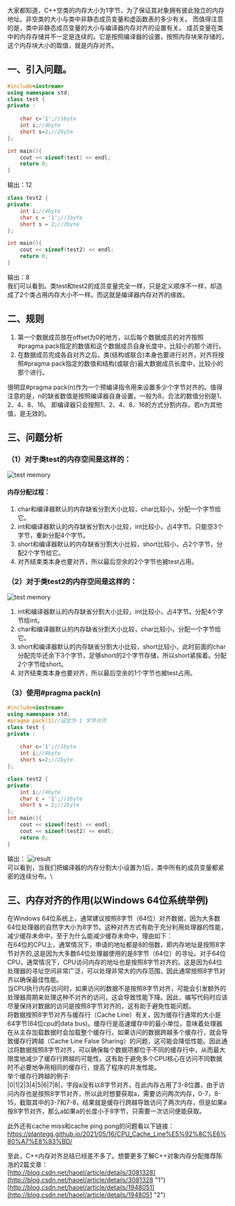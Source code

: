 大家都知道，C++空类的内存大小为1字节，为了保证其对象拥有彼此独立的内存地址。非空类的大小与类中非静态成员变量和虚函数表的多少有关。
而值得注意的是，类中非静态成员变量的大小与编译器内存对齐的设置有关。
成员变量在类中的内存存储并不一定是连续的。它是按照编译器的设置，按照内存块来存储的，这个内存块大小的取值，就是内存对齐。

## 一、引入问题。
```cpp
#include<iostream>
using namespace std;
class test {
private :
    
    char c='1';//1byte 
    int i;//4byte
    short s=2;//2byte
};

int main(){
    cout << sizeof(test) << endl;
    return 0;
}
```
输出：12
```cpp
class test2 {
private:
    int i;//4byte
    char c = '1';//1byte 
    short s = 2;//2byte
};

int main(){
    cout << sizeof(test2) << endl;
    return 0;
}
```
输出：8\
我们可以看到。类test和test2的成员变量完全一样，只是定义顺序不一样，却造成了2个类占用内存大小不一样。而这就是编译器内存对齐的缘故。

## 二、规则
1. 第一个数据成员放在offset为0的地方，以后每个数据成员的对齐按照#pragma pack指定的数值和这个数据成员自身长度中，比较小的那个进行。
2. 在数据成员完成各自对齐之后，类(结构或联合)本身也要进行对齐，对齐将按照#pragma pack指定的数值和结构(或联合)最大数据成员长度中，比较小的那个进行。

很明显#pragma pack(n)作为一个预编译指令用来设置多少个字节对齐的。值得注意的是，n的缺省数值是按照编译器自身设置，一般为8，合法的数值分别是1、2、4、8、16。
即编译器只会按照1、2、4、8、16的方式分割内存。若n为其他值，是无效的。

## 三、问题分析
### （1）对于类test的内存空间是这样的：
![test memory](https://github.com/ashenone0917/image/blob/main/271354292862668.png "test的内存空间")
#### 内存分配过程：
1. char和编译器默认的内存缺省分割大小比较，char比较小，分配一个字节给它。
2. int和编译器默认的内存缺省分割大小比较，int比较小，占4字节。只能空3个字节，重新分配4个字节。
3. short和编译器默认的内存缺省分割大小比较，short比较小，占2个字节，分配2个字节给它。
4. 对齐结束类本身也要对齐，所以最后空余的2个字节也被test占用。

### （2）对于类test2的内存空间是这样的：
![test memory](https://github.com/ashenone0917/image/blob/main/testA2.png "test的内存空间")
1. int和编译器默认的内存缺省分割大小比较，int比较小，占4字节。分配4个字节给int。
2. char和编译器默认的内存缺省分割大小比较，char比较小，分配一个字节给它。
3. short和编译器默认的内存缺省分割大小比较，short比较小，此时前面的char分配完毕还余下3个字节，足够short的2个字节存储，所以short紧挨着。分配2个字节给short。
4. 对齐结束类本身也要对齐，所以最后空余的1个字节也被test占用。

### （3）使用#pragma pack(n)
```cpp
#include<iostream>
using namespace std;
#pragma pack(1)//设定为 1 字节对齐
class test {
private :
    
    char c='1';//1byte 
    int i;//4byte
    short s=2;//2byte
};

class test2 {
private:
    int i;//4byte
    char c = '1';//1byte 
    short s = 2;//2byte
};
int main(){
    cout << sizeof(test) << endl;
    cout << sizeof(test2) << endl;
    return 0;
}
```
输出：
![result](https://github.com/ashenone0917/image/blob/main/271439339424823.png "result")\
可以看到，当我们把编译器的内存分割大小设置为1后，类中所有的成员变量都紧密的连续分布。\

## 三、内存对齐的作用(以Windows 64位系统举例)
在Windows 64位系统上，通常建议按照8字节（64位）对齐数据，因为大多数64位处理器的自然字大小为8字节。这种对齐方式有助于充分利用处理器的性能，减少缓存未命中，至于为什么能减少缓存未命中，理由如下：   
在64位的CPU上，通常情况下，申请的地址都是8的倍数，即内存地址是按照8字节对齐的,这是因为大多数64位处理器使用的是8字节（64位）的寻址。对于64位CPU，通常情况下，CPU访问内存的地址也是按照8字节对齐的。这是因为64位处理器的寻址空间非常广泛，可以处理非常大的内存范围，因此通常按照8字节对齐以确保最佳性能。  
当CPU执行内存访问时，如果访问的数据不是按照8字节对齐，可能会引发额外的处理器周期来处理这种不对齐的访问，这会导致性能下降。因此，编写代码时应该尽量保持对数据的访问是按照8字节对齐的，这有助于避免性能问题。  
将数据按照8字节对齐与缓存行（Cache Line）有关，因为缓存行通常的大小是64字节(64位cpu的data bus)。缓存行是高速缓存中的最小单位，意味着处理器在从主存加载数据时会加载整个缓存行。如果访问的数据跨越多个缓存行，就会导致缓存行跨越（Cache Line False Sharing）的问题，这可能会降低性能。因此通过将数据按照8字节对齐，可以确保每个数据项都位于不同的缓存行中，从而最大限度地减少了缓存行跨越的可能性。这有助于避免多个CPU核心在访问不同数据时不必要地争用相同的缓存行，提高了程序的并发性能。  
举个缓存行跨越的例子:  
|0|1|2|3|4|5|6|7|8|，字段a没有以8字节对齐，在此内存占用了3-8位置，由于访问内存也是按照8字节对齐，所以此时想要获取a，需要访问两次内存，0-7，8-15，截取其中的3-7和7-8，结果就是缓存行跨越导致访问了两次内存，但是如果a按8字节对齐，那么a如果a的长度小于8字节，只需要一次访问便能获取。

此外还有cache miss和cache ping pong的问题看以下链接：
https://plantegg.github.io/2021/05/16/CPU_Cache_Line%E5%92%8C%E6%80%A7%E8%83%BD/


至此，C++内存对齐总结已经差不多了。想要更多了解C++对象内存分配推荐陈浩的2篇文章：\
[http://blog.csdn.net/haoel/article/details/3081328](http://blog.csdn.net/haoel/article/details/3081328 "1")\
[http://blog.csdn.net/haoel/article/details/1948051](http://blog.csdn.net/haoel/article/details/1948051 "2")
